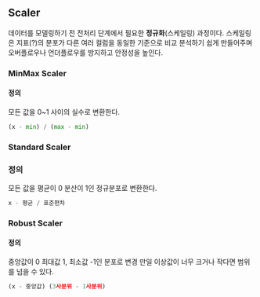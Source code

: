 ## Scaler

데이터를 모델링하기 전 전처리 단계에서 필요한 **정규화**(스케일링) 과정이다. 
스케일링은 지표(?)의 분포가 다른 여러 컬럼을 동일한 기준으로 비교 분석하기 쉽게 만들어주며 오버플로우나 언더플로우를 방지하고 안정성을 높인다. 

### MinMax Scaler

#### 정의 

모든 값을 0~1 사이의 실수로 변환한다. 

```python
(x - min) / (max - min)
```

### Standard Scaler

### 정의

모든 값을 평균이 0 분산이 1인 정규분포로 변환한다. 

```python
x - 평균 / 표준편차
```

### Robust Scaler 

#### 정의 

중앙값이 0 최대값 1, 최소값 -1인 분포로 변경
만일 이상값이 너무 크거나 작다면 범위를 넘을 수 있다. 

```python
(x - 중앙값) (3사분위 - 1사분위)
```


